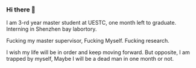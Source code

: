 ### Hi there 👋

I am 3-rd year master student at UESTC, one month left to graduate. Interning in Shenzhen bay labortory.

Fucking my master supervisor, Fucking Myself. Fucking research.

I wish my life will be in order and keep moving forward. But opposite, I am trapped by myself, Maybe I will be a dead man in one month or not.


<!--
**chenyangjjj/chenyangjjj** is a ✨ _special_ ✨ repository because its `README.md` (this file) appears on your GitHub profile.

Here are some ideas to get you started:

- 🔭 I’m currently working on ...
- 🌱 I’m currently learning ...
- 👯 I’m looking to collaborate on ...
- 🤔 I’m looking for help with ...
- 💬 Ask me about ...
- 📫 How to reach me: ...
- 😄 Pronouns: ...
- ⚡ Fun fact: ...
-->
